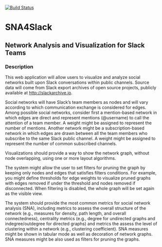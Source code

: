 [![Build Status](https://travis-ci.org/agiove3/SNA4Slack.svg?branch=master)](https://travis-ci.org/agiove3/SNA4Slack)

# SNA4Slack
## Network Analysis and Visualization for Slack Teams

### Description

This web application will allow users to visualize and analyze social networks built upon Slack conversations within public channels.
Source data will come from Slack export archives of open source projects, publicly available at http://slackarchive.io.

Social networks will have Slack’s team members as nodes and will vary according to which communication exchange is considered for edges. Among possible social networks, consider first a mention-based network in which edges are direct and represent mentions (@username) to call the attention of a team member. A weight might be assigned to represent the number of mentions. Another network might be a subscription-based network in which edges are drawn between all the team members who subscribe to the same Slack public channel. A weight might be assigned to represent the number of common subscribed channels.

Visualizations should provide a way to show the network graph, without node overlapping, using one or more layout algorithms.

The system might allow the user to set filters for pruning the graph by keeping only nodes and edges that satisfies filters conditions. For example, you might define thresholds for edge weights to visualize pruned graphs with edges removed if under the threshold and nodes removed if disconnected. When filtering is disabled, the whole graph will be set again as the visible view.

The system should provide the most common metrics for social network analysis (SNA), including metrics to assess the overall structure of the network (e.g., measures for density, path length, and overall connectedness), centrality metrics (e.g., degree for undirected graphs and indegree/outdegree for directed graphs) and metrics the assess the level of clustering within a network (e.g., clustering coefficient). SNA measures might be shown in tabular mode as well as decoration of network graphs. SNA measures might be also used as filters for pruning the graphs.
